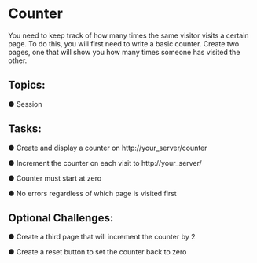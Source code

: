 # Counter

You need to keep track of how many times the same visitor visits a certain page. To do this, you will first need to write a basic counter. Create two pages, one that will show you how many times someone has visited the other.

## Topics:
● Session

## Tasks:
● Create and display a counter on http://your_server/counter

● Increment the counter on each visit to http://your_server/

● Counter must start at zero

● No errors regardless of which page is visited first

## Optional Challenges:
● Create a third page that will increment the counter by 2

● Create a reset button to set the counter back to zero
